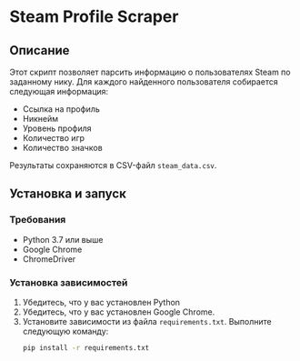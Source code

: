 # Steam Profile Scraper

## Описание
Этот скрипт позволяет парсить информацию о пользователях Steam по заданному нику. Для каждого найденного пользователя собирается следующая информация:
- Ссылка на профиль
- Никнейм
- Уровень профиля
- Количество игр
- Количество значков

Результаты сохраняются в CSV-файл `steam_data.csv`.

## Установка и запуск

### Требования
- Python 3.7 или выше
- Google Chrome
- ChromeDriver

### Установка зависимостей
1. Убедитесь, что у вас установлен Python
2. Убедитесь, что у вас установлен Google Chrome.
3. Установите зависимости из файла `requirements.txt`. Выполните следующую команду:
   ```bash
   pip install -r requirements.txt
   ```
